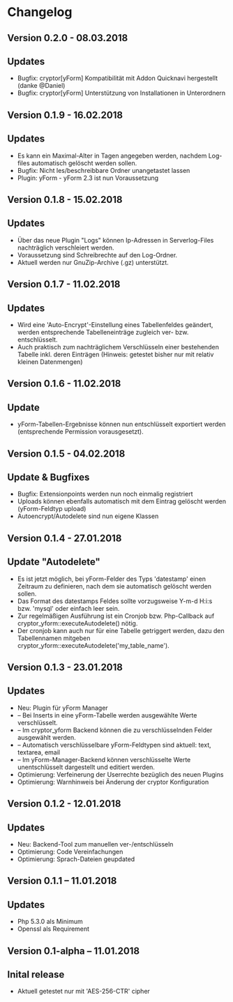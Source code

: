 Changelog
=========

Version 0.2.0 - 08.03.2018
------------------------------

## Updates

* Bugfix: cryptor[yForm] Kompatibilität mit Addon Quicknavi hergestellt (danke @Daniel)
* Bugfix: cryptor[yForm] Unterstützung von Installationen in Unterordnern


Version 0.1.9 - 16.02.2018
------------------------------

## Updates

* Es kann ein Maximal-Alter in Tagen angegeben werden, nachdem Log-files automatisch gelöscht werden sollen.
* Bugfix: Nicht les/beschreibbare Ordner unangetastet lassen
* Plugin: yForm - yForm 2.3 ist nun Voraussetzung


Version 0.1.8 - 15.02.2018
------------------------------

## Updates

* Über das neue Plugin "Logs" können Ip-Adressen in Serverlog-Files nachträglich verschleiert werden. 
* Voraussetzung sind Schreibrechte auf den Log-Ordner. 
* Aktuell werden nur GnuZip-Archive (.gz) unterstützt.


Version 0.1.7 - 11.02.2018
------------------------------

## Updates

* Wird eine 'Auto-Encrypt'-Einstellung eines Tabellenfeldes geändert, werden entsprechende Tabelleneinträge zugleich ver- bzw. entschlüsselt.
* Auch praktisch zum nachträglichem Verschlüsseln einer bestehenden Tabelle inkl. deren Einträgen (Hinweis: getestet bisher nur mit relativ kleinen Datenmengen)


Version 0.1.6 - 11.02.2018
------------------------------
## Update

* yForm-Tabellen-Ergebnisse können nun entschlüsselt exportiert werden (entsprechende Permission vorausgesetzt).


Version 0.1.5 - 04.02.2018
------------------------------

## Update & Bugfixes

* Bugfix: Extensionpoints werden nun noch einmalig registriert
* Uploads können ebenfalls automatisch mit dem Eintrag gelöscht werden (yForm-Feldtyp upload)
* Autoencrypt/Autodelete sind nun eigene Klassen


Version 0.1.4 - 27.01.2018
------------------------------

## Update "Autodelete"

* Es ist jetzt möglich, bei yForm-Felder des Typs 'datestamp' einen Zeitraum zu definieren, nach dem sie automatisch gelöscht werden sollen.
* Das Format des datestamps Feldes sollte vorzugsweise Y-m-d H:i:s bzw. 'mysql' oder einfach leer sein.
* Zur regelmäßigen Ausführung ist ein Cronjob bzw. Php-Callback auf cryptor_yform::executeAutodelete() nötig.
* Der cronjob kann auch nur für eine Tabelle getriggert werden, dazu den Tabellennamen mitgeben cryptor_yform::executeAutodelete('my_table_name').


Version 0.1.3 - 23.01.2018
------------------------------

## Updates

* Neu: Plugin für yForm Manager
* – Bei Inserts in eine yForm-Tabelle werden ausgewählte Werte verschlüsselt.
* – Im cryptor_yform Backend können die zu verschlüsselnden Felder ausgewählt werden.
* – Automatisch verschlüsselbare yForm-Feldtypen sind aktuell: text, textarea, email
* – Im yForm-Manager-Backend können verschlüsselte Werte unentschlüsselt dargestellt und editiert werden.
* Optimierung: Verfeinerung der Userrechte bezüglich des neuen Plugins 
* Optimierung: Warnhinweis bei Änderung der cryptor Konfiguration

Version 0.1.2 - 12.01.2018
------------------------------

## Updates

* Neu: Backend-Tool zum manuellen ver-/entschlüsseln
* Optimierung: Code Vereinfachungen
* Optimierung: Sprach-Dateien geupdated

Version 0.1.1 – 11.01.2018
------------------------------

## Updates

* Php 5.3.0 als Minimum
* Openssl als Requirement

Version 0.1-alpha – 11.01.2018
------------------------------

## Inital release

* Aktuell getestet nur mit 'AES-256-CTR' cipher
